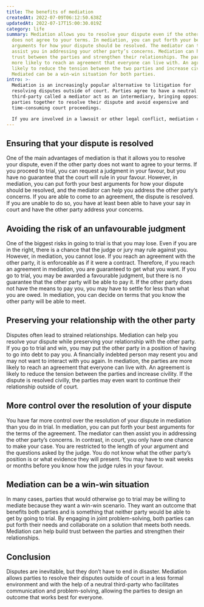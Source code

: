 ```yaml
---
title: The benefits of mediation
createdAt: 2022-07-09T06:12:50.638Z
updatedAt: 2022-07-17T15:00:30.019Z
category: life
summary: Mediation allows you to resolve your dispute even if the other party
  does not agree to your terms. In mediation, you can put forth your best
  arguments for how your dispute should be resolved. The mediator can then
  assist you in addressing your other party’s concerns. Mediation can help build
  trust between the parties and strengthen their relationships. The parties are
  more likely to reach an agreement that everyone can live with. An agreement is
  likely to reduce the tension between the two parties and increase civility.
  Mediated can be a win-win situation for both parties.
intro: >-
  Mediation is an increasingly popular alternative to litigation for
  resolving disputes outside of court. Parties agree to have a neutral
  third-party called a mediator act as an intermediary, bringing opposing
  parties together to resolve their dispute and avoid expensive and
  time-consuming court proceedings. 

  If you are involved in a lawsuit or other legal conflict, mediation can be beneficial in several ways. It can help you resolve your dispute faster and cheaper than going to trial. Mediation also has the potential to preserve your relationship with the other party after the dispute is resolved, which may prove useful if you anticipate interacting with that person again in the future. Lastly, mediation may give you more control over how your dispute is resolved, as opposed to leaving that up to an unpredictable judge or jury.
---
```


## Ensuring that your dispute is resolved

One of the main advantages of mediation is that it allows you to resolve your dispute, even if the other party does not want to agree to your terms. If you proceed to trial, you can request a judgment in your favour, but you have no guarantee that the court will rule in your favour. However, in mediation, you can put forth your best arguments for how your dispute should be resolved, and the mediator can help you address the other party’s concerns. If you are able to come to an agreement, the dispute is resolved. If you are unable to do so, you have at least been able to have your say in court and have the other party address your concerns.

## Avoiding the risk of an unfavourable judgment

One of the biggest risks in going to trial is that you may lose. Even if you are in the right, there is a chance that the judge or jury may rule against you. However, in mediation, you cannot lose. If you reach an agreement with the other party, it is enforceable as if it were a contract. Therefore, if you reach an agreement in mediation, you are guaranteed to get what you want. If you go to trial, you may be awarded a favourable judgment, but there is no guarantee that the other party will be able to pay it. If the other party does not have the means to pay you, you may have to settle for less than what you are owed. In mediation, you can decide on terms that you know the other party will be able to meet.

## Preserving your relationship with the other party

Disputes often lead to strained relationships. Mediation can help you resolve your dispute while preserving your relationship with the other party. If you go to trial and win, you may put the other party in a position of having to go into debt to pay you. A financially indebted person may resent you and may not want to interact with you again. In mediation, the parties are more likely to reach an agreement that everyone can live with. An agreement is likely to reduce the tension between the parties and increase civility. If the dispute is resolved civilly, the parties may even want to continue their relationship outside of court.

## More control over the resolution of your dispute

You have far more control over the resolution of your dispute in mediation than you do in trial. In mediation, you can put forth your best arguments for the terms of the agreement. The mediator can then assist you in addressing the other party’s concerns. In contrast, in court, you only have one chance to make your case. You are restricted to the length of your argument and the questions asked by the judge. You do not know what the other party’s position is or what evidence they will present. You may have to wait weeks or months before you know how the judge rules in your favour.

## Mediation can be a win-win situation

In many cases, parties that would otherwise go to trial may be willing to mediate because they want a win-win scenario. They want an outcome that benefits both parties and is something that neither party would be able to get by going to trial. By engaging in joint problem-solving, both parties can put forth their needs and collaborate on a solution that meets both needs. Mediation can help build trust between the parties and strengthen their relationships.

## Conclusion

Disputes are inevitable, but they don’t have to end in disaster. Mediation allows parties to resolve their disputes outside of court in a less formal environment and with the help of a neutral third-party who facilitates communication and problem-solving, allowing the parties to design an outcome that works best for everyone.
